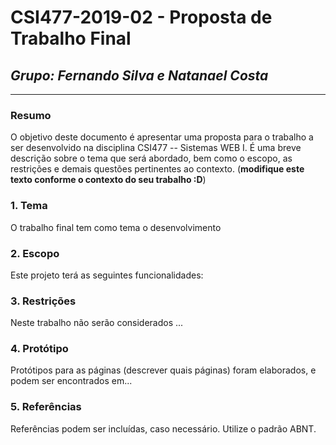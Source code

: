 # **CSI477-2019-02 - Proposta de Trabalho Final**
## *Grupo: Fernando Silva e Natanael Costa*

--------------

<!-- Descrever um resumo sobre o trabalho. -->

### Resumo

  O objetivo deste documento é apresentar uma proposta para o trabalho a ser desenvolvido na disciplina CSI477 -- Sistemas WEB I. É uma breve descrição sobre o tema que será abordado, bem como o escopo, as restrições e demais questões pertinentes ao contexto. (**modifique este texto conforme o contexto do seu trabalho :D**)

<!-- Apresentar o tema. -->
### 1. Tema

  O trabalho final tem como tema o desenvolvimento

<!-- Descrever e limitar o escopo da aplicação. -->
### 2. Escopo

  Este projeto terá as seguintes funcionalidades: 

<!-- Apresentar restrições de funcionalidades e de escopo. -->
### 3. Restrições

  Neste trabalho não serão considerados ...

<!-- Construir alguns protótipos para a aplicação, disponibilizá-los no Github e descrever o que foi considerado. //-->
### 4. Protótipo

  Protótipos para as páginas (descrever quais páginas) foram elaborados, e podem ser encontrados em...

### 5. Referências

  Referências podem ser incluídas, caso necessário. Utilize o padrão ABNT.
